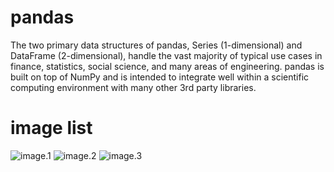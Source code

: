 # pandas

The two primary data structures of pandas, Series (1-dimensional) and DataFrame (2-dimensional), handle the vast majority of typical use cases in finance, statistics, social science, and many areas of engineering. pandas is built on top of NumPy and is intended to integrate well within a scientific computing environment with many other 3rd party libraries.

# image list

![image.1](https://github.com/shawn-yin128/image_folder/blob/master/pd_remove_outlier1.png)
![image.2](https://github.com/shawn-yin128/image_folder/blob/master/pd_remove_outlier2.png)
![image.3](https://github.com/shawn-yin128/image_folder/blob/master/pd_remove_outlier3.png)
